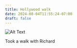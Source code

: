 ```yaml
---
title: Hollywood walk
date: 2024-08-04T11:55:24-07:00
draft: false
---
```

![Alt Text](/images/IMG_2585.jpeg)

Took a walk with Richard 
